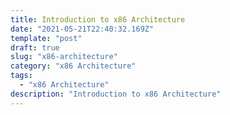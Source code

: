 ```yaml
---
title: Introduction to x86 Architecture
date: "2021-05-21T22:40:32.169Z"
template: "post"
draft: true
slug: "x86-architecture"
category: "x86 Architecture"
tags:
  - "x86 Architecture"
description: "Introduction to x86 Architecture"
---
```


